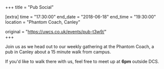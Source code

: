 +++
title = "Pub Social"

[extra]
time = "17:30:00"
end_date = "2018-06-18"
end_time = "19:30:00"
location = "Phantom Coach, Canley"

original = "https://uwcs.co.uk/events/pub-t3w9/"    
+++

Join us as we head out to our weekly gathering at the Phantom Coach, a pub in Canley about a 15 minute walk from campus.

  

If you'd like to walk there with us, feel free to meet up at **6pm** outside DCS.


